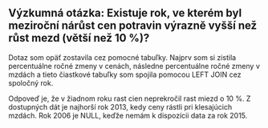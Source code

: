 ## Výzkumná otázka: Existuje rok, ve kterém byl meziroční nárůst cen potravin výrazně vyšší než růst mezd (větší než 10 %)?

Dotaz som opäť zostavila cez pomocné tabuľky.
Najprv som si zistila percentuálne ročné zmeny v cenách, následne percentuálne ročné zmeny v mzdách a tieto čiastkové tabuľky som spojila pomocou LEFT JOIN cez spoločný rok. 

Odpoveď je, že v žiadnom roku rast cien neprekročil rast miezd o 10 %. Z dostupných dát je najhorší rok 2013, kedy ceny rástli pri klesajúcich mzdách.
Rok 2006 je NULL, keďže nemám k dispozícii data za rok 2015.